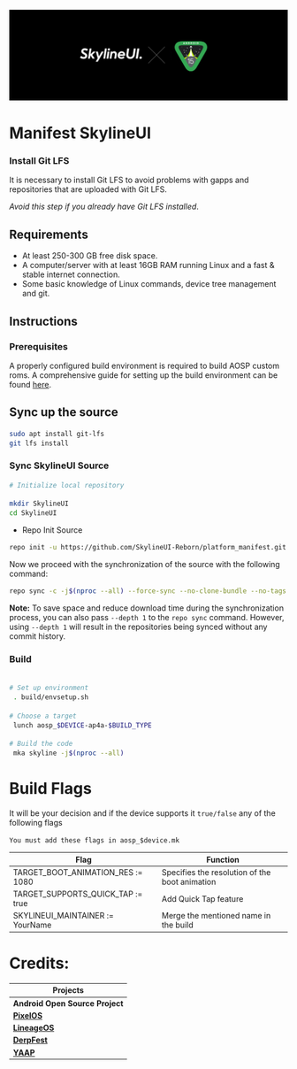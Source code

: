 ![SkylineUI](https://github.com/SkylineUI-reborn-dump/platform_manifest/blob/fifteen/SkylineUIBanner.png)

# Manifest SkylineUI #

### Install Git LFS ###

It is necessary to install Git LFS to avoid problems with gapps and repositories that are uploaded with Git LFS.

*Avoid this step if you already have Git LFS installed*.

Requirements
------------
- At least 250-300 GB free disk space.
- A computer/server with at least 16GB RAM running Linux and a fast & stable internet connection.
- Some basic knowledge of Linux commands, device tree management and git.

Instructions
------------
### Prerequisites
A properly configured build environment is required to build AOSP custom roms. A comprehensive guide for setting up the build environment can be found [here](https://source.android.com/setup/build/initializing).

Sync up the source
------------
```bash
sudo apt install git-lfs
git lfs install
```

### Sync SkylineUI Source ###

```bash
# Initialize local repository

mkdir SkylineUI
cd SkylineUI
```

- Repo Init Source
```bash
repo init -u https://github.com/SkylineUI-Reborn/platform_manifest.git -b fifteen --git-lfs
```
Now we proceed with the synchronization of the source with the following command:
```bash
repo sync -c -j$(nproc --all) --force-sync --no-clone-bundle --no-tags
```
**Note:** To save space and reduce download time during the synchronization process, you can also pass `--depth 1` to the `repo sync` command. However, using `--depth 1` will result in the repositories being synced without any commit history.

### Build ###

```bash

# Set up environment
 . build/envsetup.sh

# Choose a target
 lunch aosp_$DEVICE-ap4a-$BUILD_TYPE

# Build the code
 mka skyline -j$(nproc --all)
```

# Build Flags
It will be your decision and if the device supports it `true/false` any of the following flags

`You must add these flags in aosp_$device.mk`

| Flag                          |Function                       |
|-------------------------------|-------------------------------|
TARGET_BOOT_ANIMATION_RES := 1080 | Specifies the resolution of the boot animation |
TARGET_SUPPORTS_QUICK_TAP := true | Add Quick Tap feature |
SKYLINEUI_MAINTAINER := YourName  | Merge the mentioned name in the build |

# Credits:

| Projects                      |
|-------------------------------|
| **Android Open Source Project** |
| [**PixelOS**](https://github.com/PixelOS-AOSP) |
| [**LineageOS**](https://github.com/LineageOS) |
| [**DerpFest**](https://github.com/DerpFest-AOSP) |
| [**YAAP**](https://github.com/yaap) |

